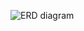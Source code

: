 ![ERD diagram](https://user-images.githubusercontent.com/51740388/84223949-472d4200-ab16-11ea-8b3b-5fcb9a8136bf.JPG)
